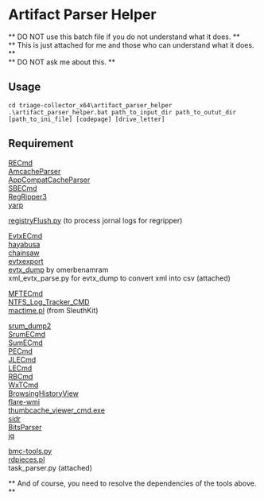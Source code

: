 # Artifact Parser Helper

** DO NOT use this batch file if you do not understand what it does. **  
** This is just attached for me and those who can understand what it does. **  
** DO NOT ask me about this. **  

## Usage
```
cd triage-collector_x64\artifact_parser_helper
.\artifact_parser_helper.bat path_to_input_dir path_to_outut_dir [path_to_ini_file] [codepage] [drive_letter]
```

## Requirement
[RECmd](https://ericzimmerman.github.io/)  
[AmcacheParser](https://ericzimmerman.github.io/)  
[AppCompatCacheParser](https://ericzimmerman.github.io/)  
[SBECmd](https://ericzimmerman.github.io/)  
[RegRipper3](https://github.com/keydet89/RegRipper3.0)  
[yarp](https://github.com/msuhanov/yarp)  
  
[registryFlush.py](https://github.com/Silv3rHorn/4n6_misc/blob/master/registryFlush.py) (to process jornal logs for regripper)  
  
[EvtxECmd](https://ericzimmerman.github.io/)  
[hayabusa](https://github.com/Yamato-Security/hayabusa)  
[chainsaw](https://github.com/WithSecureLabs/chainsaw)  
[evtxexport](https://github.com/libyal/libevtx)  
[evtx_dump](https://github.com/omerbenamram/evtx) by omerbenamram  
xml_evtx_parse.py for evtx_dump to convert xml into csv (attached)  
  
[MFTECmd](https://ericzimmerman.github.io/)  
[NTFS_Log_Tracker_CMD](https://sites.google.com/site/forensicnote/ntfs-log-tracker)  
[mactime.pl](https://www.sleuthkit.org/) (from SleuthKit)  
  
[srum_dump2](https://github.com/MarkBaggett/srum-dump)  
[SrumECmd](https://ericzimmerman.github.io/)  
[SumECmd](https://ericzimmerman.github.io/)  
[PECmd](https://ericzimmerman.github.io/)  
[JLECmd](https://ericzimmerman.github.io/)  
[LECmd](https://ericzimmerman.github.io/)  
[RBCmd](https://ericzimmerman.github.io/)  
[WxTCmd](https://ericzimmerman.github.io/)  
[BrowsingHistoryView](https://www.nirsoft.net/utils/browsing_history_view.html)  
[flare-wmi](https://github.com/mandiant/flare-wmi)  
[thumbcache_viewer_cmd.exe](https://thumbcacheviewer.github.io/)  
[sidr](https://github.com/strozfriedberg/sidr)  
[BitsParser](https://github.com/digitalsleuth/BitsParser)  
[jq](https://jqlang.github.io/jq/)  
  
[bmc-tools.py](https://github.com/ANSSI-FR/bmc-tools)  
[rdpieces.pl](https://github.com/brimorlabs/rdpieces)  
task_parser.py (attached)  
  
** And of course, you need to resolve the dependencies of the tools above. **

